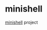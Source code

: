 # minishell
[minishell](https://github.com/pkolomiy/UNIT_Factory/blob/master/minishell/minishell.en.pdf) project
